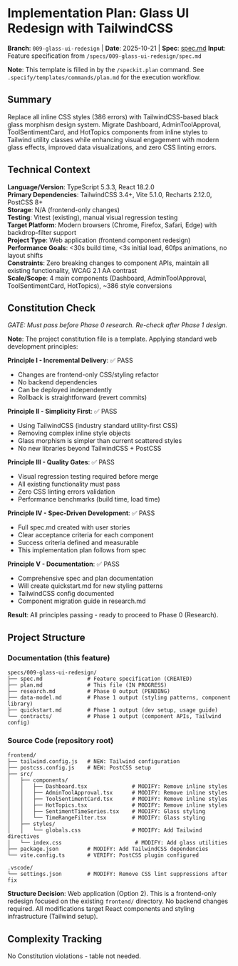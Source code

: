 # Implementation Plan: Glass UI Redesign with TailwindCSS

**Branch**: `009-glass-ui-redesign` | **Date**: 2025-10-21 | **Spec**: [spec.md](./spec.md)
**Input**: Feature specification from `/specs/009-glass-ui-redesign/spec.md`

**Note**: This template is filled in by the `/speckit.plan` command. See `.specify/templates/commands/plan.md` for the execution workflow.

## Summary

Replace all inline CSS styles (386 errors) with TailwindCSS-based black glass morphism design system. Migrate Dashboard, AdminToolApproval, ToolSentimentCard, and HotTopics components from inline styles to Tailwind utility classes while enhancing visual engagement with modern glass effects, improved data visualizations, and zero CSS linting errors.

## Technical Context

**Language/Version**: TypeScript 5.3.3, React 18.2.0  
**Primary Dependencies**: TailwindCSS 3.4+, Vite 5.1.0, Recharts 2.12.0, PostCSS 8+  
**Storage**: N/A (frontend-only changes)  
**Testing**: Vitest (existing), manual visual regression testing  
**Target Platform**: Modern browsers (Chrome, Firefox, Safari, Edge) with backdrop-filter support  
**Project Type**: Web application (frontend component redesign)  
**Performance Goals**: <30s build time, <3s initial load, 60fps animations, no layout shifts  
**Constraints**: Zero breaking changes to component APIs, maintain all existing functionality, WCAG 2.1 AA contrast  
**Scale/Scope**: 4 main components (Dashboard, AdminToolApproval, ToolSentimentCard, HotTopics), ~386 style conversions

## Constitution Check

*GATE: Must pass before Phase 0 research. Re-check after Phase 1 design.*

**Note**: The project constitution file is a template. Applying standard web development principles:

**Principle I - Incremental Delivery**: ✅ PASS

- Changes are frontend-only CSS/styling refactor
- No backend dependencies
- Can be deployed independently
- Rollback is straightforward (revert commits)

**Principle II - Simplicity First**: ✅ PASS

- Using TailwindCSS (industry standard utility-first CSS)
- Removing complex inline style objects
- Glass morphism is simpler than current scattered styles
- No new libraries beyond TailwindCSS + PostCSS

**Principle III - Quality Gates**: ✅ PASS

- Visual regression testing required before merge
- All existing functionality must pass
- Zero CSS linting errors validation
- Performance benchmarks (build time, load time)

**Principle IV - Spec-Driven Development**: ✅ PASS

- Full spec.md created with user stories
- Clear acceptance criteria for each component
- Success criteria defined and measurable
- This implementation plan follows from spec

**Principle V - Documentation**: ✅ PASS

- Comprehensive spec and plan documentation
- Will create quickstart.md for new styling patterns
- TailwindCSS config documented
- Component migration guide in research.md

**Result**: All principles passing - ready to proceed to Phase 0 (Research).

## Project Structure

### Documentation (this feature)

```text
specs/009-glass-ui-redesign/
├── spec.md              # Feature specification (CREATED)
├── plan.md              # This file (IN PROGRESS)
├── research.md          # Phase 0 output (PENDING)
├── data-model.md        # Phase 1 output (styling patterns, component library)
├── quickstart.md        # Phase 1 output (dev setup, usage guide)
└── contracts/           # Phase 1 output (component APIs, Tailwind config)
```

### Source Code (repository root)

```text
frontend/
├── tailwind.config.js   # NEW: Tailwind configuration
├── postcss.config.js    # NEW: PostCSS setup
├── src/
│   ├── components/
│   │   ├── Dashboard.tsx              # MODIFY: Remove inline styles
│   │   ├── AdminToolApproval.tsx      # MODIFY: Remove inline styles
│   │   ├── ToolSentimentCard.tsx      # MODIFY: Remove inline styles
│   │   ├── HotTopics.tsx              # MODIFY: Remove inline styles
│   │   ├── SentimentTimeSeries.tsx    # MODIFY: Glass styling
│   │   └── TimeRangeFilter.tsx        # MODIFY: Glass styling
│   ├── styles/
│   │   └── globals.css                # MODIFY: Add Tailwind directives
│   └── index.css                       # MODIFY: Add glass utilities
├── package.json         # MODIFY: Add TailwindCSS dependencies
└── vite.config.ts       # VERIFY: PostCSS plugin configured

.vscode/
└── settings.json        # MODIFY: Remove CSS lint suppressions after fix
```

**Structure Decision**: Web application (Option 2). This is a frontend-only redesign focused on the existing `frontend/` directory. No backend changes required. All modifications target React components and styling infrastructure (Tailwind setup).

## Complexity Tracking

No Constitution violations - table not needed.
